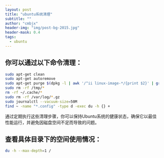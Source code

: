 ```yaml
---
layout: post
title: "ubuntu系统清理"
subtitle: ""
author: "cmbjx"
header-img: "img/post-bg-2015.jpg"
header-mask: 0.4
tags:
  - ubuntu
---
```


## 你可以通过以下命令清理：
```bash
sudo apt-get clean
sudo apt-get autoremove
sudo apt-get purge $(dpkg -l | awk '/^ii linux-image-*/{print $2}' | grep -v $(uname -r))
sudo rm -rf /tmp/*
rm -rf ~/.cache/*
sudo rm -rf /var/log/*.gz
sudo journalctl --vacuum-size=50M
find ~ -name "*.config" -type d -exec du -h {} +
```


通过定期执行这些清理步骤，你可以保持Ubuntu系统的健康状态，确保它以最佳性能运行，并避免因磁盘空间不足而导致的问题。

## 查看具体目录下的空间使用情况：
```bash
du -h --max-depth=1 /
```
